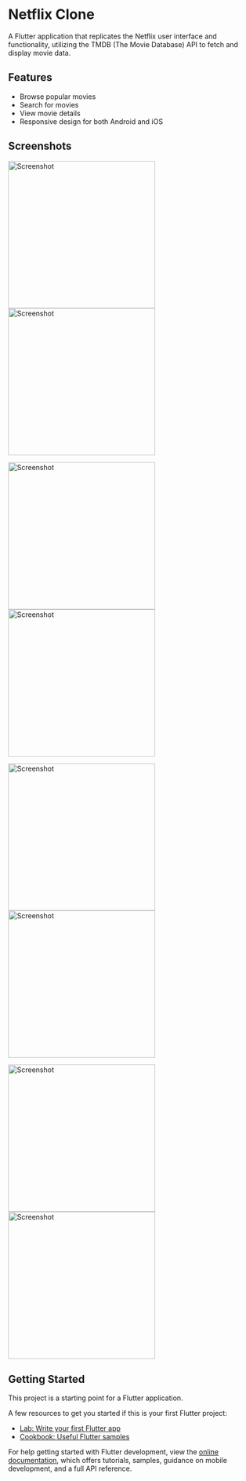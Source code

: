 # Netflix Clone

A Flutter application that replicates the Netflix user interface and functionality, utilizing the TMDB (The Movie Database) API to fetch and display movie data.

## Features

- Browse popular movies
- Search for movies
- View movie details
- Responsive design for both Android and iOS

## Screenshots


<p>
    <img src="https://github.com/AnandhuA/Netfilx/assets/72302650/de042a0d-284b-4f84-83a2-6930fbabdcd4" alt="Screenshot" width="300"/>
     <img src="https://github.com/AnandhuA/Netfilx/assets/72302650/d020b72d-d7d1-40cc-a387-db5c942e3286" alt="Screenshot" width="300"/>
</p>
<p>
    <img src="https://github.com/AnandhuA/Netfilx/assets/72302650/20b8bc67-a7a8-416d-aa5f-4f99feb97537" alt="Screenshot" width="300" />
     <img src="https://github.com/AnandhuA/Netfilx/assets/72302650/c6be11df-c735-4bf9-a590-7d9e1de7857a" alt="Screenshot" width="300"/>
</p>
<p>
       <img src="https://github.com/AnandhuA/Netfilx/assets/72302650/0fcb89b1-efa5-4a8e-973a-75fa03d70d2d" alt="Screenshot" width="300"/>
      <img src="https://github.com/AnandhuA/Netfilx/assets/72302650/8363fdf0-592a-4d37-a58e-b9e8ec2e9a0f" alt="Screenshot" width="300" />
  
</p>
<p> 
    <img src="https://github.com/AnandhuA/Netfilx/assets/72302650/2cf6ad2d-1653-44a9-b64d-df9de1876e3c" alt="Screenshot" width="300" />
     <img src="https://github.com/AnandhuA/Netfilx/assets/72302650/bab121e3-9e08-47f8-9b8e-7525652b769a" alt="Screenshot" width="300"/>
</p>




## Getting Started

This project is a starting point for a Flutter application.

A few resources to get you started if this is your first Flutter project:

- [Lab: Write your first Flutter app](https://docs.flutter.dev/get-started/codelab)
- [Cookbook: Useful Flutter samples](https://docs.flutter.dev/cookbook)

For help getting started with Flutter development, view the
[online documentation](https://docs.flutter.dev/), which offers tutorials,
samples, guidance on mobile development, and a full API reference.
  

